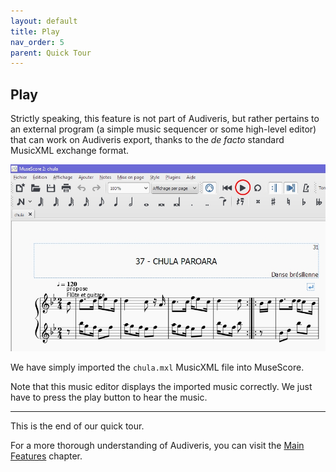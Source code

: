 ```yaml
---
layout: default
title: Play
nav_order: 5
parent: Quick Tour
---
```

## Play

Strictly speaking, this feature is not part of Audiveris, but rather pertains to an external program
(a simple music sequencer or some high-level editor) that can work on Audiveris export,
thanks to the _de facto_ standard MusicXML exchange format.

![](../assets/images/play_musescore.png)

We have simply imported the `chula.mxl` MusicXML file into MuseScore.

Note that this music editor displays the imported music correctly.
We just have to press the play button to hear the music.

<hr>

This is the end of our quick tour.

For a more thorough understanding of Audiveris, you can visit the [Main Features](../main/README.md)
chapter.
